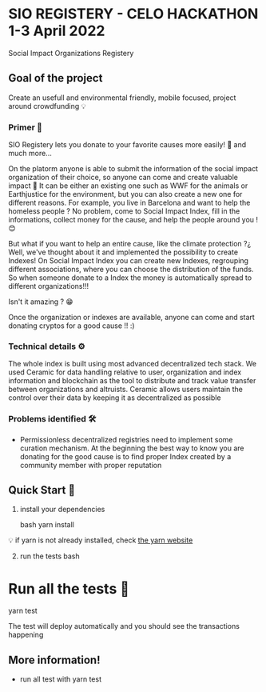 # SIO REGISTERY - CELO HACKATHON 1-3 April 2022

Social Impact Organizations Registery
## Goal of the project

Create an usefull and environmental friendly, mobile focused, project around crowdfunding 💡

### Primer 🧠

SIO Registery lets you donate to your favorite causes more easily! 🍃 and much more... 

On the platorm anyone is able to submit the information of the social impact organization of their choice, so anyone can come and create valuable impact 💸
It can be either an existing one such as WWF for the animals or Earthjustice for the environment, but you can also create a new one for different reasons. For example, you live in Barcelona and want to help the homeless people ? No problem, come to Social Impact Index, fill in the informations, collect money for the cause, and help the people around you ! 😊

But what if you want to help an entire cause, like the climate protection ?¿ Well,
we've thought about it and implemented the possibility to create Indexes! On Social Impact Index you can create new Indexes, regrouping different associations, where you can choose the distribution of the funds.
So when someone donate to a Index the money is automatically spread to different organizations!!! 

Isn't it amazing ? 😁

Once the organization or indexes are available, anyone can come and start donating cryptos for a good cause !! :)

### Technical details ⚙️
The whole index is built using most advanced decentralized tech stack. We used Ceramic for data handling relative to user, organization and index information and blockchain as the tool to distribute and track value transfer between organizations and altruists. Ceramic allows users maintain the control over their data by keeping it as decentralized as possible 

### Problems identified 🛠️
 * Permissionless decentralized registries need to implement some curation mechanism. At the beginning the best way to know you are donating for the good cause is to find proper Index created by a community member with proper reputation

## Quick Start 🏁

1. install your dependencies

   bash
   yarn install
   
💡 if yarn is not already installed, check [the yarn website](https://classic.yarnpkg.com/lang/en/docs/install/#debian-stable)

2. run the tests
bash
# Run all the tests 🧪
yarn test

The test will deploy automatically and you should see the transactions happening

## More information!

- run all test with yarn test
